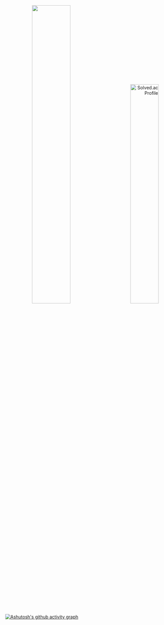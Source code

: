 <section align="center">
<img src="https://github-readme-stats.vercel.app/api?username=cerdure&theme=transparent&show_icons=true" width="49%">
<a href="https://solved.ac/cerdure/" rel="nofollow" align="right">
 <img src="https://camo.githubusercontent.com/7e26267e2e28e17dea72ca7052b8521c8d908ff47899427ce3b9d1f98b913b58/687474703a2f2f6d617a617373756d6e6964612e7774662f6170692f76322f67656e65726174655f62616467653f626f6a3d63657264757265"
                alt="Solved.ac Profile" data-canonical-src="http://mazassumnida.wtf/api/v2/generate_badge?boj=cerdure"
      width="42%">
</a>
</section>

<a href="https://github.com/ashutosh00710/github-readme-activity-graph">
        <img src="https://camo.githubusercontent.com/c169375b505c41e41e4011694169aa1c59dc07445341582598c1eafeb61ac246/68747470733a2f2f6769746875622d726561646d652d61637469766974792d67726170682e6379636c69632e6170702f67726170683f757365726e616d653d63657264757265267468656d653d6d696e696d616c"
            alt="Ashutosh's github activity graph"
            data-canonical-src="https://github-readme-activity-graph.cyclic.app/graph?username=cerdure&amp;theme=minimal">
    </a>
